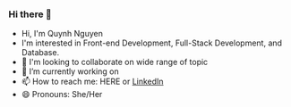 ### Hi there 👋

<!--
**qngyn/qngyn** is a ✨ _special_ ✨ repository because its `README.md` (this file) appears on your GitHub profile.

Here are some ideas to get you started:
-->

- Hi, I'm Quynh Nguyen
- I'm interested in Front-end Development, Full-Stack Development, and Database. 
- 👯 I'm looking to collaborate on wide range of topic
- 🔭 I’m currently working on 
- 📫 How to reach me: HERE or [LinkedIn](https://www.linkedin.com/in/quynhnguyen00/) 
- 😄 Pronouns: She/Her

